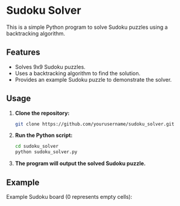 # Sudoku Solver

This is a simple Python program to solve Sudoku puzzles using a backtracking algorithm.

## Features

- Solves 9x9 Sudoku puzzles.
- Uses a backtracking algorithm to find the solution.
- Provides an example Sudoku puzzle to demonstrate the solver.

## Usage

1. **Clone the repository:**

    ```sh
    git clone https://github.com/yourusername/sudoku_solver.git
    ```

2. **Run the Python script:**

    ```sh
    cd sudoku_solver
    python sudoku_solver.py
    ```

3. **The program will output the solved Sudoku puzzle.**

## Example

Example Sudoku board (0 represents empty cells):

